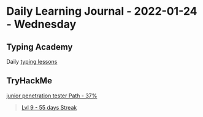 # Daily Learning Journal - 2022-01-24 - Wednesday

## Typing Academy

Daily [typing lessons](https://www.typing.academy/typing-tutor/lessons)

## TryHackMe

[junior penetration tester Path - 37%](https://tryhackme.com/path/outline/jrpenetrationtester)

> [Lvl 9 - 55 days Streak](https://tryhackme.com/p/Universalamateur)
